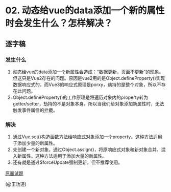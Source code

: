 # 02. 动态给vue的data添加一个新的属性时会发生什么？怎样解决？

## 逐字稿

### 发生什么

1. 动态给vue的data添加一个新属性会造成：“数据更新，页面不更新”的现象。但这只是Vue2存在的问题。原因是vue2用的是Object.defineProperty()实现数据响应式的，而Vue3的响应式原理是porxy，劫持的是整个对象，所以不存在此问题。
2. Object.defineProperty()的工作原理是将遍历对象内的property转为getter/setter，劫持的不是对象本身。所以当我们给对象添加新属性时，无法触发事件属性的拦截。

### 解决

1. 通过Vue.set()构造函数方法给响应式对象添加一个property。这种方法适用于添加少量的新属性。
2. 先创建一个新对象，通过Object.assign()，将原响应式对象和新对象合并，混入新属性。这种方法适用于添加大量的新属性。
3. 还有就是通过$forceUpdate强制更新，但不推荐使用。

[原面试题](http://fanyouf.gitee.io/interview/vue/21.html#%E7%AE%80%E7%89%88)

(@王功道)
